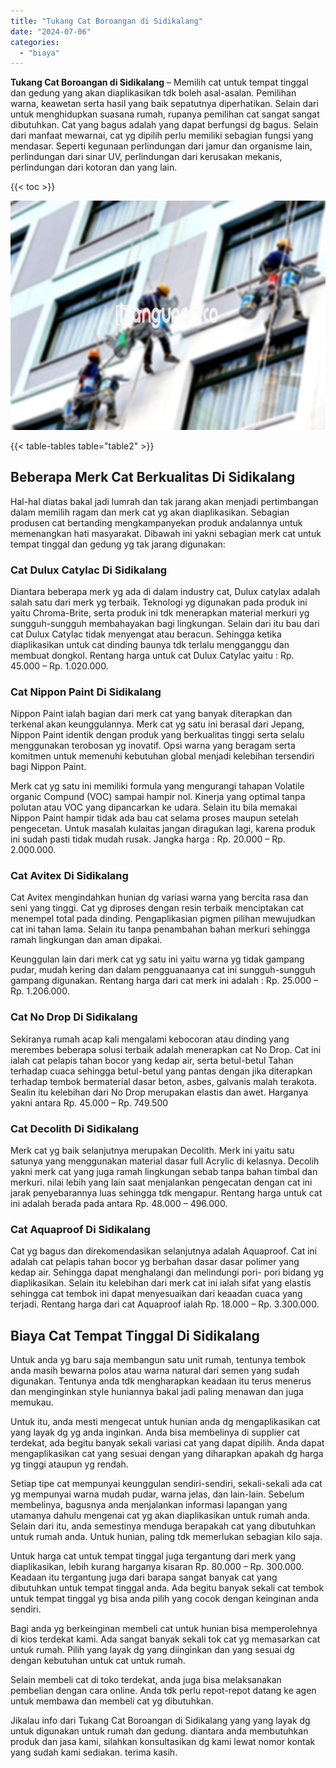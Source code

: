 ```yaml
---
title: "Tukang Cat Boroangan di Sidikalang"
date: "2024-07-06"
categories: 
  - "biaya"
---
```


**Tukang Cat Boroangan di Sidikalang** – Memilih cat untuk tempat tinggal dan gedung yang akan diaplikasikan tdk boleh asal-asalan. Pemilihan warna, keawetan serta hasil yang baik sepatutnya diperhatikan. Selain dari untuk menghidupkan suasana rumah, rupanya pemilihan cat sangat sangat dibutuhkan. Cat yang bagus adalah yang dapat berfungsi dg bagus. Selain dari manfaat mewarnai, cat yg dipilih perlu memiliki sebagian fungsi yang mendasar. Seperti kegunaan perlindungan dari jamur dan organisme lain, perlindungan dari sinar UV, perlindungan dari kerusakan mekanis, perlindungan dari kotoran dan yang lain.

{{< toc >}}

![Tukang Cat Boroangan di Sidikalang](/images/jasa-cat-murah07.png)

{{< table-tables table="table2" >}}

## Beberapa Merk Cat Berkualitas Di Sidikalang

Hal-hal diatas bakal jadi lumrah dan tak jarang akan menjadi pertimbangan dalam memilih ragam dan merk cat yg akan diaplikasikan. Sebagian produsen cat bertanding mengkampanyekan produk andalannya untuk memenangkan hati masyarakat. Dibawah ini yakni sebagian merk cat untuk tempat tinggal dan gedung yg tak jarang digunakan:

### Cat Dulux Catylac Di Sidikalang

Diantara beberapa merk yg ada di dalam industry cat, Dulux catylax adalah salah satu dari merk yg terbaik. Teknologi yg digunakan pada produk ini yaitu Chroma-Brite, serta produk ini tdk menerapkan material merkuri yg sungguh-sungguh membahayakan bagi lingkungan. Selain dari itu bau dari cat Dulux Catylac tidak menyengat atau beracun. Sehingga ketika diaplikasikan untuk cat dinding baunya tdk terlalu mengganggu dan membuat dongkol. Rentang harga untuk cat Dulux Catylac yaitu : Rp. 45.000 – Rp. 1.020.000.

### Cat Nippon Paint Di Sidikalang

Nippon Paint ialah bagian dari merk cat yang banyak diterapkan dan terkenal akan keunggulannya. Merk cat yg satu ini berasal dari Jepang, Nippon Paint identik dengan produk yang berkualitas tinggi serta selalu menggunakan terobosan yg inovatif. Opsi warna yang beragam serta komitmen untuk memenuhi kebutuhan global menjadi kelebihan tersendiri bagi Nippon Paint.

Merk cat yg satu ini memiliki formula yang mengurangi tahapan Volatile organic Compund (VOC) sampai hampir nol. Kinerja yang optimal tanpa polutan atau VOC yang dipancarkan ke udara. Selain itu bila memakai Nippon Paint hampir tidak ada bau cat selama proses maupun setelah pengecetan. Untuk masalah kulaitas jangan diragukan lagi, karena produk ini sudah pasti tidak mudah rusak. Jangka harga : Rp. 20.000 – Rp. 2.000.000.

### Cat Avitex Di Sidikalang

Cat Avitex mengindahkan hunian dg variasi warna yang bercita rasa dan seni yang tinggi. Cat yg diproses dengan resin terbaik menciptakan cat menempel total pada dinding. Pengaplikasian pigmen pilihan mewujudkan cat ini tahan lama. Selain itu tanpa penambahan bahan merkuri sehingga ramah lingkungan dan aman dipakai.

Keunggulan lain dari merk cat yg satu ini yaitu warna yg tidak gampang pudar, mudah kering dan dalam pengguanaanya cat ini sungguh-sungguh gampang digunakan. Rentang harga dari cat merk ini adalah : Rp. 25.000 – Rp. 1.206.000.

### Cat No Drop Di Sidikalang

Sekiranya rumah acap kali mengalami kebocoran atau dinding yang merembes beberapa solusi terbaik adalah menerapkan cat No Drop. Cat ini ialah cat pelapis tahan bocor yang kedap air, serta betul-betul Tahan terhadap cuaca sehingga betul-betul yang pantas dengan jika diterapkan terhadap tembok bermaterial dasar beton, asbes, galvanis malah terakota. Sealin itu kelebihan dari No Drop merupakan elastis dan awet. Harganya yakni antara Rp. 45.000 – Rp. 749.500

### Cat Decolith Di Sidikalang

Merk cat yg baik selanjutnya merupakan Decolith. Merk ini yaitu satu satunya yang menggunakan material dasar full Acrylic di kelasnya. Decolih yakni merk cat yang juga ramah lingkungan sebab tanpa bahan timbal dan merkuri. nilai lebih yang lain saat menjalankan pengecatan dengan cat ini jarak penyebarannya luas sehingga tdk mengapur. Rentang harga untuk cat ini adalah berada pada antara Rp. 48.000 – 496.000.

### Cat Aquaproof Di Sidikalang

Cat yg bagus dan direkomendasikan selanjutnya adalah Aquaproof. Cat ini adalah cat pelapis tahan bocor yg berbahan dasar dasar polimer yang kedap air. Sehingga dapat menghalangi dan melindungi pori- pori bidang yg diaplikasikan. Selain itu kelebihan dari merk cat ini ialah sifat yang elastis sehingga cat tembok ini dapat menyesuaikan dari keaadan cuaca yang terjadi. Rentang harga dari cat Aquaproof ialah Rp. 18.000 – Rp. 3.300.000.

## Biaya Cat Tempat Tinggal Di Sidikalang

Untuk anda yg baru saja membangun satu unit rumah, tentunya tembok anda masih bewarna polos atau warna natural dari semen yang sudah digunakan. Tentunya anda tdk mengharapkan keadaan itu terus menerus dan menginginkan style huniannya bakal jadi paling menawan dan juga memukau.

Untuk itu, anda mesti mengecat untuk hunian anda dg mengaplikasikan cat yang layak dg yg anda inginkan. Anda bisa membelinya di supplier cat terdekat, ada begitu banyak sekali variasi cat yang dapat dipilih. Anda dapat mengaplikasikan cat yang sesuai dengan yang diharapkan apakah dg harga yg tinggi ataupun yg rendah.

Setiap tipe cat mempunyai keunggulan sendiri-sendiri, sekali-sekali ada cat yg mempunyai warna mudah pudar, warna jelas, dan lain-lain. Sebelum membelinya, bagusnya anda menjalankan informasi lapangan yang utamanya dahulu mengenai cat yg akan diaplikasikan untuk rumah anda. Selain dari itu, anda semestinya menduga berapakah cat yang dibutuhkan untuk rumah anda. Untuk hunian, paling tdk memerlukan sebagian kilo saja.

Untuk harga cat untuk tempat tinggal juga tergantung dari merk yang diaplikasikan, lebih kurang harganya kisaran Rp. 80.000 – Rp. 300.000. Keadaan itu tergantung juga dari barapa sangat banyak cat yang dibutuhkan untuk tempat tinggal anda. Ada begitu banyak sekali cat tembok untuk tempat tinggal yg bisa anda pilih yang cocok dengan keinginan anda sendiri.

Bagi anda yg berkeinginan membeli cat untuk hunian bisa memperolehnya di kios terdekat kami. Ada sangat banyak sekali tok cat yg memasarkan cat untuk rumah. Pilih yang layak dg yang diinginkan dan yang sesuai dg dengan kebutuhan untuk cat untuk rumah.

Selain membeli cat di toko terdekat, anda juga bisa melaksanakan pembelian dengan cara online. Anda tdk perlu repot-repot datang ke agen untuk membawa dan membeli cat yg dibutuhkan.

Jikalau info dari Tukang Cat Boroangan di Sidikalang yang yang layak dg untuk digunakan untuk rumah dan gedung. diantara anda membutuhkan produk dan jasa kami, silahkan konsultasikan dg kami lewat nomor kontak yang sudah kami sediakan. terima kasih.
